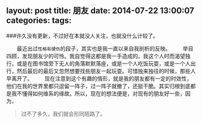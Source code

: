 layout: post
title: 朋友
date: 2014-07-22 13:00:07
categories:
tags:
---
###许久没有更新，不过好在本就没人关注，也就没什么计较了。
<!--more-->
&emsp;&emsp;最近出过`性格有硬伤`的段子，其实也是我一直以来自我剖析的反映。
&emsp;&emsp;举目四顾，发现朋友少的可怜。我自觉得这都是我一手造成的。我这个人时而渴望独行，或是在图书馆旁下无人的角落默默落座，或是一个人吃饭玩耍，或是一个人出行，然后最后的最后又忽然想要找些朋友一起玩耍。可惜独来独往的时候，那些人早离开了。
&emsp;&emsp;现在注意到这个有趣的情形，就是我的朋友都有一定的时效性，他们在我的世界里都只逗留一阵子，过一阵子就撤了，还挺干脆。其实归根到底都是我不懂得如何维系的缘故。所以，现在的想法便是，对现有的朋友好一些，因为，
>过不了多久，我们就会形同陌路了。